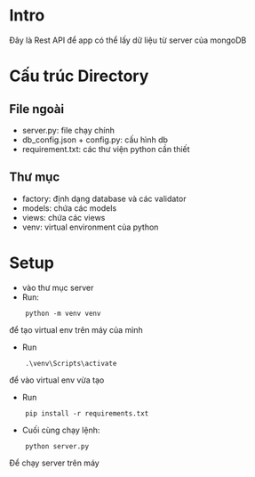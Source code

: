 # Intro
Đây là Rest API để app có thể lấy dữ liệu từ server của mongoDB

# Cấu trúc Directory
## File ngoài
- server.py: file chạy chính
- db_config.json + config.py: cấu hình db
- requirement.txt: các thư viện python cần thiết
## Thư mục
- factory: định dạng database và các validator
- models: chứa các models
- views: chứa các views
- venv: virtual environment của python

# Setup
- vào thư mục server
- Run:
```
    python -m venv venv
```
để tạo virtual env trên máy của mình

- Run
```
    .\venv\Scripts\activate
```
để vào virtual env vừa tạo

- Run
```
    pip install -r requirements.txt
```

- Cuối cùng chạy lệnh:
```
    python server.py
```
Để chạy server trên máy